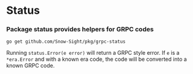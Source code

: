 # Status
### Package status provides helpers for GRPC codes

`go get github.com/Snow-Sight/pkg/grpc-status`

Running `status.Error(e error)` will return a GRPC style error. If `e` is a `*era.Error` and with a known era code, the code will be converted into a known GRPC code.